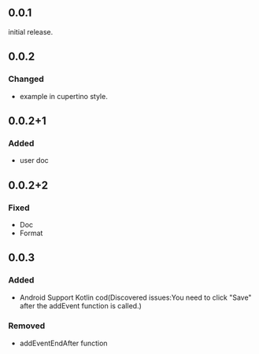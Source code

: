 ## 0.0.1

initial release.

## 0.0.2
### Changed
- example in cupertino style.
 
## 0.0.2+1
### Added
- user doc

## 0.0.2+2
### Fixed
- Doc
- Format

## 0.0.3
### Added
- Android Support Kotlin cod(Discovered issues:You need to click "Save" after the addEvent function is called.)
### Removed
- addEventEndAfter function
